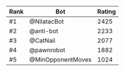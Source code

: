 Rank|Bot|Rating
---|---|---
#1|@NilatacBot|2425
#2|@anti-bot|2233
#3|@CatNail|2077
#4|@pawnrobot|1882
#5|@MinOpponentMoves|1024
